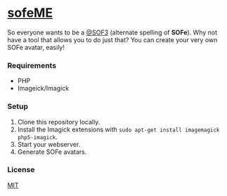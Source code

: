 # [sofeME](https://sofeme.ifvictr.com)
So everyone wants to be a [@SOF3](https://forums.pmmp.io/members/sofe.4) (alternate spelling of **SOFe**). Why not have a tool that allows you to do just that? You can create your very own SOFe avatar, easily!

### Requirements
- PHP
- Imageick/Imagick

### Setup
1. Clone this repository locally.
2. Install the Imagick extensions with `sudo apt-get install imagemagick php5-imagick`.
2. Start your webserver.
3. Generate SOFe avatars.

### License
[MIT](LICENSE.txt)